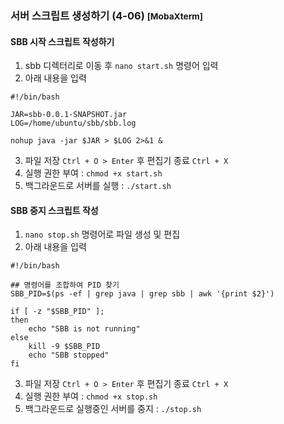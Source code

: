 ### 서버 스크립트 생성하기 (4-06) <small>[MobaXterm]</small>

#### SBB 시작 스크립트 작성하기

1. sbb 디렉터리로 이동 후 ```nano start.sh``` 명령어 입력
2. 아래 내용을 입력
```
#!/bin/bash

JAR=sbb-0.0.1-SNAPSHOT.jar
LOG=/home/ubuntu/sbb/sbb.log

nohup java -jar $JAR > $LOG 2>&1 &
```
3. 파일 저장 ```Ctrl + O > Enter``` 후 편집기 종료 ```Ctrl + X```
4. 실행 권한 부여 : ```chmod +x start.sh```
5. 백그라운드로 서버를 실행 : ```./start.sh```

#### SBB 중지 스크립트 작성

1. ```nano stop.sh``` 명령어로 파일 생성 및 편집
2. 아래 내용을 입력
```
#!/bin/bash

## 명령어를 조합하여 PID 찾기
SBB_PID=$(ps -ef | grep java | grep sbb | awk '{print $2}') 

if [ -z "$SBB_PID" ];
then
    echo "SBB is not running"
else
    kill -9 $SBB_PID
    echo "SBB stopped"
fi
```
3. 파일 저장 ```Ctrl + O > Enter``` 후 편집기 종료 ```Ctrl + X```
4. 실행 권한 부여 : ```chmod +x stop.sh```
5. 백그라운드로 실행중인 서버를 중지 : ```./stop.sh```
